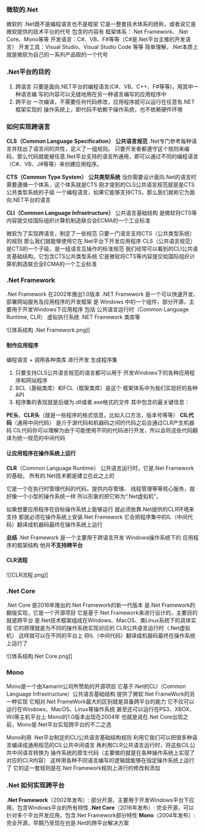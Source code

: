 ### 微软的.Net
微软的 .Net既不是编程语言也不是框架
它是一整套技术体系的统称，或者说它是微软提供的技术平台的代号
包含的内容有
框架体系：.Net Framework、.Net Core、Mono等等
开发语言：C#、VB、F#等等（C#是.Net平台主推的开发语言）
开发工具：Visual Studio、Visual Studio Code 等等
简单理解，.Net本质上就是微软为自己的一系列产品取的一个代号

### .Net平台的目的
1. 跨语言
只要是面向.NET平台的编程语言(C#、VB、C++、F#等等)，用其中一种语言编
写的内容可以无缝地用在另一种语言编写的应用程序中
2. 跨平台
一次编译，不需要任何代码修改，应用程序就可以运行在任意有.NET框架实现的
操作系统上，即代码不依赖于操作系统，也不依赖硬件环境

### 如何实现跨语言
**CLS（Common Language Specification）**
**公共语言规范**
.Net专门参考每种语言并找出了语言间的共性，定义了一组规则。
只要开发者都遵守这个规则来编码，那么代码就能被任意.Net平台支持的语言所通用，即可以通过不同的编程语言（C#、VB、J#等等）来创建应用程序。

**CTS（Common Type System）**
**公共类型系统**
当你需要设计面向.Net的语言时需要遵循一个体系，这个体系就是CTS
刚才提到的CLS公共语言规范就是是CTS公共类型系统的子级
一个编程语言，如果它能够支持CTS，那么我们就称它为面向.NET平台的语言

**CLI（Common Language Infrastructure）**
公共语言基础结构
是微软将CTS等内容提交给国际组织计算机制造联合会ECMA的一个工业标准

微软为了实现跨语言，制定了一些规范
只要一门语言支持CTS（公共类型系统）的规则
那么我们就能够使用它在.Net平台下开发应用程序
CLS（公共语言规范）是CTS的一个子级，是一组语言互操作的标准规范
我们经常可以看到的CLI公共语言基础结构，它包含CTS公共类型系统
它是微软将CTS等内容提交给国际组织计算机制造联合会ECMA的一个工业标准

### .Net Framework
.Net Framework 在2002年推出1.0版本
.NET Framework 是一个可以快速开发、部署网站服务及应用程序的开发框架
是 Windows 中的一个组件，部分开源，主要用于开发Windows下应用程序
包括
	公共语言运行时（Common Language Runtime, CLR）
	虚拟执行系统
	.NET Framework 类库等

![[体系结构 .Net Framework.png]]

#### 制作应用程序
编程语言 + 调用各种类库 进行开发 生成程序集
1. 只要支持CLS公共语言规范的语言都可以用于
开发Windows下的各种应用程序和网站程序
2. BCL（基础类库）和FCL（框架类库）是这个
框架体系中为我们实现好的各种API
3. 程序集的表现就是后缀为.dll或者.exe格式的文件
其中包含的最关键信息：

**PE头**、**CLR头**（就是一些程序的格式信息，比如入口方法，版本号等等）
**CIL代码**（通用中间代码）
	是介于源代码和机器码之间的代码之后会通过CLR产生机器码
	CIL代码你可以理解为由于可能使用不同的代码进行开发，所以会将这些代码翻译为统一规范的中间代码

#### 让应用程序在操作系统上运行
**CLR**（Common Language Runtime）
公共语言运行时，它是.Net Framework的基础，
所有的.Net技术都是建立在此之上的

它是一个在执行时管理代码的代码，提供内存管理、
线程管理等等核心服务，就好像一个小型的操作系统一样
所以形象的把它称为“.Net虚拟机”。

如果想要应用程序在目标操作系统上能够运行
就必须依靠.Net提供的CLR环境来支持
那就必须在操作系统上安装.Net Framework
它会把程序集中的IL（中间代码）翻译成机器码最终在操作系统上运行

**总结**
.Net Framework
是一个主要用于跨语言开发
Windows操作系统下的
应用程序的框架结构
他并**不支持跨平台**

#### CLR流程

![[CLR流程.png]]

### .Net Core
.Net Core 是2016年推出的.Net Framework的新一代版本
是.Net Framework的翻版实现，它是一个开源项目
它是基于.Net Framework来进行设计的，主要目的就是跨平台
是.Net技术框架组成在Windows、MacOS、类Linux系统下的具体实现
它的原理就是为不同的操作系统实现对应的
CLR公共语言运行时（.Net虚拟机）
这样就可以在不同的平台上
将IL（中间代码）翻译成机器码最终在操作系统上运行了

![[体系结构.Net Core.png]]

### Mono
Mono是一个由Xamarin公司所赞助的开源项目
它基于.Net的CLI（Common Language Infrastructure）公共语言基础结构
提供了微软.Net FrameWork的另一种实现
它相对.Net FrameWork最大的区别就是具备跨平台的能力
它不仅可以运行在Windows、MacOS、Linux等操作系统
甚至还可以运行在PS3、XBOX、Wii等主机平台上
Mono的1.0版本出现在2004年
也就是说在.Net Core出现之前，Mono是.Net平台实现跨平台的不二之选

Mono利用
.Net平台制定的CLI公共语言基础结构规则
利用它我们可以把很多种语言编译成通用规范的CIL公共中间语言
再利用CLR公共语言运行时，将这些CIL公共中间语言转换为
操作系统的原生代码（主要做的就是在各种操作系统上实现了对应的CLR内容）
这样用各种不同语言编写的逻辑就能够在指定操作系统上运行了
它的这一套规则是在.Net Framework规则上进行的修改和添加

### .Net 如何实现跨平台
**.Net Framework**（2002年发布）:
部分开源，主要用于开发Windows平台下应用，包含Windows平台的所有特性
**.Net Core**（2016年发布）:
完全开源，可以针对多个平台开发应用，包含.Net Framework部分特性
**Mono**（2004年发布）:
完全开源，早期乃至现在也是.Net的跨平台解决方案